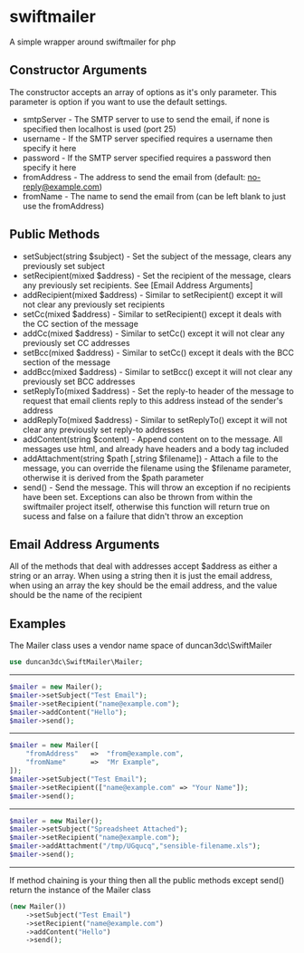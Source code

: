 swiftmailer
===========

A simple wrapper around swiftmailer for php


Constructor Arguments
---------------------
The constructor accepts an array of options as it's only parameter. This parameter is option if you want to use the default settings.
* smtpServer - The SMTP server to use to send the email, if none is specified then localhost is used (port 25)
* username - If the SMTP server specified requires a username then specify it here
* password - If the SMTP server specified requires a password then specify it here
* fromAddress - The address to send the email from (default: no-reply@example.com)
* fromName - The name to send the email from (can be left blank to just use the fromAddress)


Public Methods
--------------
* setSubject(string $subject) - Set the subject of the message, clears any previously set subject
* setRecipient(mixed $address) - Set the recipient of the message, clears any previously set recipients. See [Email Address Arguments]
* addRecipient(mixed $address) - Similar to setRecipient() except it will not clear any previously set recipients
* setCc(mixed $address) - Similar to setRecipient() except it deals with the CC section of the message
* addCc(mixed $address) - Similar to setCc() except it will not clear any previously set CC addresses
* setBcc(mixed $address) - Similar to setCc() except it deals with the BCC section of the message
* addBcc(mixed $address) - Similar to setBcc() except it will not clear any previously set BCC addresses
* setReplyTo(mixed $address) - Set the reply-to header of the message to request that email clients reply to this address instead of the sender's address
* addReplyTo(mixed $address) - Similar to setReplyTo() except it will not clear any previously set reply-to addresses
* addContent(string $content) - Append content on to the message. All messages use html, and already have headers and a body tag included
* addAttachment(string $path [,string $filename]) - Attach a file to the message, you can override the filename using the $filename parameter, otherwise it is derived from the $path parameter
* send() - Send the message. This will throw an exception if no recipients have been set. Exceptions can also be thrown from within the swiftmailer project itself, otherwise this function will return true on sucess and false on a failure that didn't throw an exception


Email Address Arguments
-----------------------
All of the methods that deal with addresses accept $address as either a string or an array. When using a string then it is just the email address, when using an array the key should be the email address, and the value should be the name of the recipient


Examples
--------

The Mailer class uses a vendor name space of duncan3dc\SwiftMailer
```php
use duncan3dc\SwiftMailer\Mailer;
```

-------------------

```php
$mailer = new Mailer();
$mailer->setSubject("Test Email");
$mailer->setRecipient("name@example.com");
$mailer->addContent("Hello");
$mailer->send();
```

-------------------

```php
$mailer = new Mailer([
    "fromAddress"   =>  "from@example.com",
    "fromName"      =>  "Mr Example",
]);
$mailer->setSubject("Test Email");
$mailer->setRecipient(["name@example.com" => "Your Name"]);
$mailer->send();
```

-------------------

```php
$mailer = new Mailer();
$mailer->setSubject("Spreadsheet Attached");
$mailer->setRecipient("name@example.com");
$mailer->addAttachment("/tmp/UGqucq","sensible-filename.xls");
$mailer->send();
```

-------------------

If method chaining is your thing then all the public methods except send() return the instance of the Mailer class
```php
(new Mailer())
    ->setSubject("Test Email")
    ->setRecipient("name@example.com")
    ->addContent("Hello")
    ->send();
```
